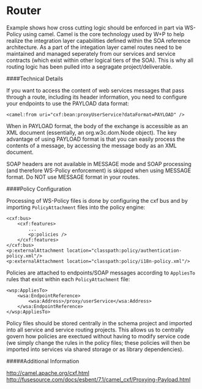 Router
===========

Example shows how cross cutting logic should be enforced in part via WS-Policy using camel. Camel is the core technology used by W+P to help realize the integration layer capabilities defined within the SOA reference architecture. As a part of the integation layer camel routes need to be maintained and managed seperately from our services and service contracts (which exist within other logical tiers of the SOA). This is why all routing logic has been pulled into a segragate project/deliverable.

####Technical Details

If you want to access the content of web services messages that pass through a route, including its header information, you need to configure your endpoints to use the PAYLOAD data format: 

```
<camel:from uri="cxf:bean:proxyUserService?dataFormat=PAYLOAD" />
```

When in PAYLOAD format, the body of the exchange is accessible as an XML document (essentially, an org.w3c.dom.Node object). 
The key advantage of using PAYLOAD format is that you can easily process the contents of a message, by accessing the message body as an XML document.

SOAP headers are not available in MESSAGE mode and SOAP processing (and therefore WS-Policy enforcement) is skipped when using MESSAGE format. Do NOT use MESSAGE format in your routes.

####Policy Configuration

Processing of WS-Policy files is done by configuring the cxf bus and by importing `PolicyAttachment` files into the policy engine:

```
<cxf:bus>
	<cxf:features>
		...
		<p:policies />
	</cxf:features>
</cxf:bus>
<p:externalAttachment location="classpath:policy/authentication-policy.xml"/>
<p:externalAttachment location="classpath:policy/i18n-policy.xml"/>
```

Policies are attached to endpoints/SOAP messages according to `AppliesTo` rules that exist within each `PolicyAttachment` file:

```
<wsp:AppliesTo>
	<wsa:EndpointReference>
		<wsa:Address>/proxy/userService</wsa:Address>
	</wsa:EndpointReference>
</wsp:AppliesTo>
```

Policy files should be stored centrally in the schema project and imported into all service and service routing projects. This allows us to 
centrally govern how policies are exectued without having to modify service code (we simply change the rules in the policy 
files; these policies will then be imported into services via shared storage or as library dependencies).

#####Additional Information

http://camel.apache.org/cxf.html <br/>
http://fusesource.com/docs/esbent/7.1/camel_cxf/Proxying-Payload.html
